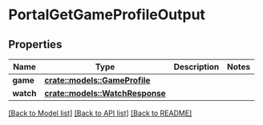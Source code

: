 # PortalGetGameProfileOutput

## Properties

Name | Type | Description | Notes
------------ | ------------- | ------------- | -------------
**game** | [**crate::models::GameProfile**](GameProfile.md) |  | 
**watch** | [**crate::models::WatchResponse**](WatchResponse.md) |  | 

[[Back to Model list]](../README.md#documentation-for-models) [[Back to API list]](../README.md#documentation-for-api-endpoints) [[Back to README]](../README.md)


